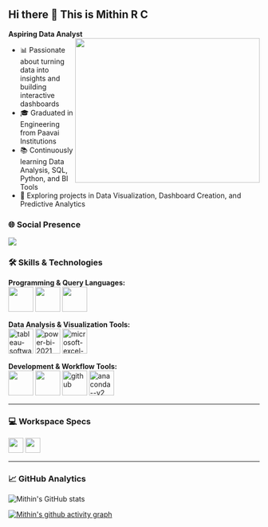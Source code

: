 ## Hi there 👋 This is Mithin R C  
**Aspiring Data Analyst**  
<img align="right" width="370" height="290" src="https://i.pinimg.com/originals/47/f0/34/47f0342cec72b800463bf003eac1257e.gif">                                 

- 📊 Passionate about turning data into insights and building interactive dashboards  
- 🎓 Graduated in Engineering from Paavai Institutions  
- 📚 Continuously learning Data Analysis, SQL, Python, and BI Tools  
- 🌱 Exploring projects in Data Visualization, Dashboard Creation, and Predictive Analytics  

### 🌐 Social Presence  
[<img src="https://img.shields.io/badge/LinkedIn-0077B5?style=for-the-badge&logo=linkedin&logoColor=white" />](https://www.linkedin.com/in/mithin-rc/)  

### 🛠️ Skills & Technologies  

**Programming & Query Languages:**  
<img height="50" width="50" src="https://img.icons8.com/color/48/000000/python.png" /> 
<img height="50" width="50" src="https://img.icons8.com/color/48/000000/mysql-logo.png"/> 
<img height="50" width="50" src="https://img.icons8.com/color/48/000000/html-5.png" />  

**Data Analysis & Visualization Tools:**  
<img width="50" height="50" src="https://img.icons8.com/color/48/tableau-software.png" alt="tableau-software"/> 
<img width="50" height="50" src="https://img.icons8.com/fluency/48/power-bi-2021.png" alt="power-bi-2021"/> 
<img width="50" height="50" src="https://img.icons8.com/fluency/48/microsoft-excel-2019.png" alt="microsoft-excel-2019"/>  

**Development & Workflow Tools:**  
<img height="50" width="50" src="https://img.icons8.com/color/48/000000/visual-studio-code-2019.png"/> 
<img height="50" width="50" src="https://img.icons8.com/color/48/000000/pycharm.png"/> 
<img width="50" height="50" src="https://img.icons8.com/fluency/48/github.png" alt="github"/> 
<img width="50" height="50" src="https://img.icons8.com/fluency/48/anaconda--v2.png" alt="anaconda--v2"/>  

---

### 💻 Workspace Specs  
 <img height="30" src="https://img.shields.io/badge/NVIDIA-GTX1650-76B900?style=for-the-badge&logo=nvidia&logoColor=white"/>  
 <img height="30" src="https://img.shields.io/badge/AMD-Ryzen_5_4600H-ED1C24?style=for-the-badge&logo=amd&logoColor=white"/>  

---

### 📈 GitHub Analytics  
![Mithin's GitHub stats](https://github-readme-stats.vercel.app/api?username=mithinrc&theme=dark&show_icons=true&hide=issues,contribs)  

[![Mithin's github activity graph](https://github-readme-activity-graph.vercel.app/graph?username=mithinrc&bg_color=363030&color=9e4c98&line=624c9e&point=403d3d&area=true&hide_border=true)](https://github.com/ashutosh00710/github-readme-activity-graph)  
